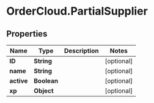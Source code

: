# OrderCloud.PartialSupplier

## Properties
Name | Type | Description | Notes
------------ | ------------- | ------------- | -------------
**ID** | **String** |  | [optional] 
**name** | **String** |  | [optional] 
**active** | **Boolean** |  | [optional] 
**xp** | **Object** |  | [optional] 


